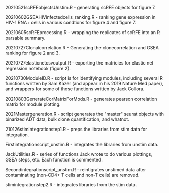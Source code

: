 20210521scRFEobjectsUnstim.R - generating scRFE objects for figure 7. 

20210602GSEAHIVinfectedcells_ranking.R - ranking gene expression in HIV-1 RNA+ cells in various condtions for figure 4 and figure 7. 

20210605scRFEprocessing.R - wrapping the replicates of scRFE into an R parsable summary. 

20210727Clonalcorrelation.R - Generating the clonecorrelation and GSEA ranking for figure 2 and 3. 

20210727elasticnetcsvoutput.R - exporting the matricies for elastic net regression notebook (figure 2). 

20210730ModuleID.R - script is for identifying modules, including several R functions written by Sam Kazer (and appear in his 2019 Nature Med paper), and wrappers for some of those functions written by Jack Collora. 

20210803GenerateCorMatrixForMods.R - generates pearson correlation matrix for module plotting. 

2021Mastergeneration.R - script generates the "master" seurat objects with binarized ADT data, bulk clone quantification, and whatnot. 

210126stimintegrationstep1.R - preps the libraries from stim data for integration. 

Firstintegrationscript_unstim.R - integrates the libraries from unstim data. 

JackUtilities.R - series of functions Jack wrote to do various plottings, GSEA steps, etc. Each function is commented. 

Secondintegrationscript_unstim.R - reintigrates unstimed data after contaminating (non-CD4+ T cells and non-T cells) are removed. 

stimintegrationstep2.R - integrates libraries from the stim data. 

